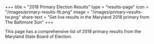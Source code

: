 +++
title = "2018 Primary Election Results"
type = "results-page"
icon = "/images/primary-results-fb.png"
image = "/images/primary-results-tw.png"
share-text = "Get live results in the Maryland 2018 primary from The Baltimore Sun"
+++

This page has a comprehensive list of 2018 primary results from the Maryland State Board of Election.

[lb]: http://live.baltimoresun.com/Event/Primary_Election_Day_2018_Live_coverage_from_Maryland
